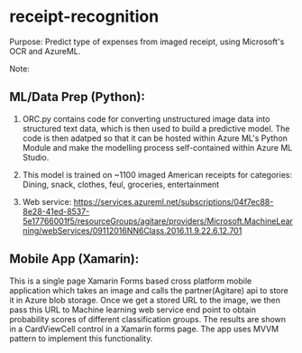 # receipt-recognition
Purpose: Predict type of expenses from imaged receipt, using Microsoft's OCR and AzureML. 

Note: 

ML/Data Prep (Python):
----------------------
1. ORC.py contains code for converting unstructured image data into structured text data, which is then used to build a predictive model. The code is then adatped so that it can be hosted within Azure ML's Python Module and make the modelling process self-contained within Azure ML Studio. 

2. This model is trained on ~1100 imaged American receipts for categories: Dining, snack, clothes, feul, groceries, entertainment

3. Web service: https://services.azureml.net/subscriptions/04f7ec88-8e28-41ed-8537-5e17766001f5/resourceGroups/agitare/providers/Microsoft.MachineLearning/webServices/09112016NN6Class.2016.11.9.22.6.12.701


Mobile App (Xamarin):
---------------------
 This is a single page Xamarin Forms based cross platform mobile application which takes an image and calls the partner(Agitare) api to store it in Azure blob storage. Once we get a stored URL to the image, we then pass this URL to Machine learning web service end point to obtain probability scores of different classification groups. The results are shown in a CardViewCell control in a Xamarin forms page. The app uses MVVM pattern to implement this functionality. 

